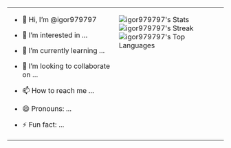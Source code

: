 <table border="0px">
  <tr>
    <td valign="top" width="50%">
      
- 👋 Hi, I’m @igor979797  
- 👀 I’m interested in ...  
- 🌱 I’m currently learning ...  
- 💞️ I’m looking to collaborate on ...  
- 📫 How to reach me ...  
- 😄 Pronouns: ...  
- ⚡ Fun fact: ...  

    </td>
    <td valign="top" width="50%">
![igor979797's Stats](https://github-readme-stats.vercel.app/api?username=igor979797&theme=tokyonight&show_icons=true&hide_border=false&count_private=true)
![igor979797's Streak](https://github-readme-streak-stats.herokuapp.com/?user=igor979797&theme=tokyonight&hide_border=false)
![igor979797's Top Languages](https://github-readme-stats.vercel.app/api/top-langs/?username=igor979797&theme=tokyonight&show_icons=true&hide_border=false&layout=compact)
    </td>
  </tr>
</table>
